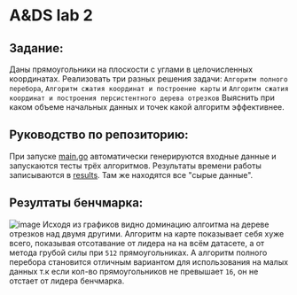# A&DS lab 2

## Задание:
Даны прямоугольники на плоскости с углами в целочисленных координатах.
Реализовать три разных решения задачи: `Алгоритм полного перебора`, `Алгоритм сжатия координат и построение карты` и `Алгоритм сжатия координат и построения персистентного дерева отрезков`
Выяснить при каком объеме начальных данных и точек какой алгоритм эффективнее.

## Руководство по репозиторию:
При запуске [main.go](https://github.com/themotka/hse-algorithms/blob/main/final-2nd-grade-lab-work/cmd/app/main.go) автоматически генерируются входные данные и запускаются тесты трёх алгоритмов.
Результаты времени работы записываются в [results](https://github.com/themotka/hse-algorithms/tree/main/final-2nd-grade-lab-work/results). Там же находятся все "сырые данные".

## Резултаты бенчмарка:
![image](https://github.com/themotka/hse-algorithms/assets/74961598/a07fa1f3-ad72-477b-870a-4ec30a28b6c0)
Исходя из графиков видно доминацию алгоитма на дереве отрезков над двумя другими. Алгоритм на карте показывает себя хуже всего, показывая отсотавание от лидера на на всём датасете, а от метода грубой 
силы при `512` прямоугольниках. А алгоритм полного перебора становится отличным вариантом для использования на малых данных т.к если кол-во прямоугольников не превышает `16`, он не отстает от лидера бенчмарка.
